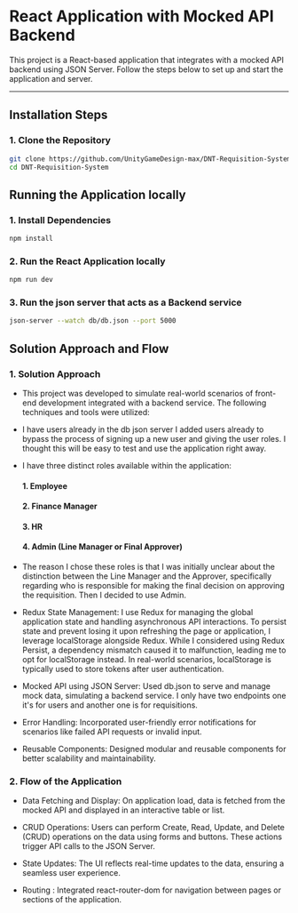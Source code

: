 # React Application with Mocked API Backend

This project is a React-based application that integrates with a mocked API backend using JSON Server. Follow the steps below to set up and start the application and server.

---


## **Installation Steps**

### 1. Clone the Repository 

```bash
git clone https://github.com/UnityGameDesign-max/DNT-Requisition-System.git
cd DNT-Requisition-System
```

## **Running the Application locally**

### 1. Install Dependencies

```bash
npm install
```

### 2. Run the React Application locally

```bash
npm run dev
```

### 3. Run the json server that acts as a Backend service

```bash
json-server --watch db/db.json --port 5000
```

## **Solution Approach and Flow**

### 1. Solution Approach
- This project was developed to simulate real-world scenarios of front-end development integrated with a backend service. The following techniques and tools were utilized:

- I have users already in the db json server I added users already to bypass the process of signing up a new user and giving the user roles. I thought this will be easy to test and use the application right away.

- I have three distinct roles available within the application:
  #### 1. Employee
  #### 2. Finance Manager
  #### 3. HR 
  #### 4. Admin (Line Manager or Final Approver)

- The reason I chose these roles is that I was initially unclear about the distinction between the Line Manager and the Approver, specifically regarding who is responsible for making the final decision on approving the requisition. Then I decided to use Admin.


- Redux State Management: I use Redux for managing the global application state and handling asynchronous API interactions. To persist state and prevent losing it upon refreshing the page or application, I leverage localStorage alongside Redux. While I considered using Redux Persist, a dependency mismatch caused it to malfunction, leading me to opt for localStorage instead. In real-world scenarios, localStorage is typically used to store tokens after user authentication.

- Mocked API using JSON Server: Used db.json to serve and manage mock data, simulating a backend service. I only have two endpoints one it's for users and another one is for requisitions.

- Error Handling: Incorporated user-friendly error notifications for scenarios like failed API requests or invalid input.

- Reusable Components: Designed modular and reusable components for better scalability and maintainability.


### 2. Flow of the Application
- Data Fetching and Display: On application load, data is fetched from the mocked API and displayed in an interactive table or list.

- CRUD Operations: Users can perform Create, Read, Update, and Delete (CRUD) operations on the data using forms and buttons. These actions trigger API calls to the JSON Server.

- State Updates: The UI reflects real-time updates to the data, ensuring a seamless user experience.

- Routing : Integrated react-router-dom for navigation between pages or sections of the application.
